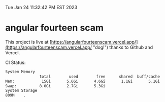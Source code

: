 Tue Jan 24 11:32:42 PM EST 2023

# angular fourteen scam


This project is live at [https://angularfourteenscam.vercel.app/](https://angularfourteenscam.vercel.app/ "dog!") thanks to Github and Vercel.

CI Status: 

```bash
System Memory
               total        used        free      shared  buff/cache   available
Mem:            15Gi       5.6Gi       4.6Gi       1.1Gi       5.1Gi       8.2Gi
Swap:          8.0Gi       2.7Gi       5.3Gi
System Storage
809M	.
